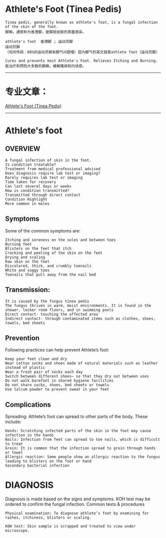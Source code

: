 
#  Athlete's Foot (Tinea Pedis)

    Tinea pedis, generally known as athlete's foot, is a fungal infection of the skin of the foot.
    脚癣，通常称为香港脚，是脚部皮肤的真菌感染。

    athlete's foot  香港脚 ; 运动员脚 
    运动员脚
    （坊间传闻：80%的运动员都有脚气问题喔）因为脚气的英文就是athlete foot（运动员脚）

    Cures and prevents most Athlete's Foot. Relieves Itching and Burning.
    能治疗和预防大多数的脚癣。缓解瘙痒和灼烧感。 

---

# 专业文章：

  [Athlete's Foot (Tinea Pedis)](https://www.drugs.com/health-guide/athlete-s-foot-tinea-pedis.html)
  
  
---
# Athlete's foot

## OVERVIEW

    A fungal infection of skin in the foot.
    Is condition treatable?
    Treatment from medical professional advised
    Does diagnosis require lab test or imaging?
    Rarely requires lab test or imaging
    Time taken for recovery
    Can last several days or weeks
    How is condition transmitted?
    Transmitted through direct contact
    Condition Highlight
    More common in males

## Symptoms

  Some of the common symptoms are:

    Itching and soreness on the soles and between toes
    Burning feet
    Blisters on the feet that itch
    Cracking and peeling of the skin on the feet
    Drying and scaling
    Raw skin on the feet
    Discolored, thick, and crumbly toenails
    White and soggy toes
    Toenails that pull away from the nail bed
    
## Transmission:

    It is caused by the fungus tinea pedis
    The fungus thrives in warm, moist environments. It is found in the shower, locker room floors, and in swimming pools
    Direct contact- touching the affected area
    Indirect contact- through contaminated items such as clothes, shoes, towels, bed sheets
    
## Prevention

Following practices can help prevent Athlete’s foot:

    Keep your feet clean and dry
    Wear cotton socks and shoes made of natural materials such as leather instead of plastic
    Wear a fresh pair of socks each day
    Switch between different shoes– so that they dry out between uses
    Do not walk barefoot in shared hygiene facilities
    Do not share socks, shoes, bed sheets or towels
    Use talcum powder to prevent sweat in your feet
    
## Complications

Spreading: Athlete’s foot can spread to other parts of the body. These include:

    Hands: Scratching infected parts of the skin in the foot may cause infection in the hands
    Nails: Infection from feet can spread to toe nails, which is difficult to treat
    Groin: It is common that the infection spread to groin through hands or towel
    Allergic reaction: Some people show an allergic reaction to the fungus leading to blisters on the foot or hand
    Secondary bacterial infection
    
# DIAGNOSIS    
Diagnosis is made based on the signs and symptoms. KOH test may be ordered to confirm the fungal infection.
Common tests & procedures

    Physical examination: To diagnose athlete’s foot by examining for rashes, itchiness, blisters or scaling.

    KOH test: Skin sample is scrapped and treated to view under microscope.
    
 
